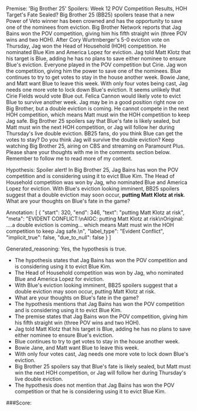 
Premise:
'Big Brother 25' Spoilers: Week 12 POV Competition Results, HOH Target's Fate Sealed?
Big Brother 25 (BB25) spoilers tease that a new Power of Veto winner has been crowned and has the opportunity to save one of the nominees from eviction. Big Brother Network reports that Jag Bains won the POV competition, giving him his fifth straight win (three POV wins and two HOH).
After Cory Wurtrnberger's 5-0 eviction vote on Thursday, Jag won the Head of Household (HOH) competition. He nominated Blue Kim and America Lopez for eviction. Jag told Matt Klotz that his target is Blue, adding he has no plans to save either nominee to ensure Blue's eviction.
Everyone played in the POV competition but Cirie. Jag won the competition, giving him the power to save one of the nominees.
Blue continues to try to get votes to stay in the house another week. Bowie Jane, and Matt want Blue to leave this week. With only four votes being cast, Jag needs one more vote to lock down Blue's eviction.
It seems unlikely that Cirie Fields would vote Blue out. Felica Cannon would likely vote to evict Blue to survive another week.
Jag may be in a good position right now on Big Brother, but a double eviction is coming. He cannot compete in the next HOH competition, which means Matt must win the HOH competition to keep Jag safe.
Big Brother 25 spoilers say that Blue's fate is likely sealed, but Matt must win the next HOH competition, or Jag will follow her during Thursday's live double eviction.
BB25 fans, do you think Blue can get the votes to stay? Do you think Jag will survive the double eviction? Keep watching Big Brother 25, airing on CBS and streaming on Paramount Plus. Please share your thoughts with me in the comments section below. Remember to follow me to read more of my content.

Hypothesis:
Spoiler alert! In Big Brother 25, Jag Bains has won the POV competition and is considering using it to evict Blue Kim. The Head of Household competition was won by Jag, who nominated Blue and America Lopez for eviction. With Blue's eviction looking imminent, BB25 spoilers suggest that a double eviction may soon occur, **putting Matt Klotz at risk**. What are your thoughts on Blue's fate in the game?

Annotation:
[
  {
    "start": 320,
    "end": 346,
    "text": "putting Matt Klotz at risk",
    "meta": "EVIDENT CONFLICT:\nAIGC:   putting Matt Klotz at risk\nOriginal: ....a double eviction is coming... which means Matt must win the HOH competition to keep Jag safe.\n",
    "label_type": "Evident Conflict",
    "implicit_true": false,
    "due_to_null": false
  }
]

Generated_reasoning:
Yes, the hypothesis is true. 
- The hypothesis states that Jag Bains has won the POV competition and is considering using it to evict Blue Kim. 
- The Head of Household competition was won by Jag, who nominated Blue and America Lopez for eviction. 
- With Blue's eviction looking imminent, BB25 spoilers suggest that a double eviction may soon occur, putting Matt Klotz at risk. 
- What are your thoughts on Blue's fate in the game? 
- The hypothesis mentions that Jag Bains has won the POV competition and is considering using it to evict Blue Kim. 
- The premise states that Jag Bains won the POV competition, giving him his fifth straight win (three POV wins and two HOH). 
- Jag told Matt Klotz that his target is Blue, adding he has no plans to save either nominee to ensure Blue's eviction. 
- Blue continues to try to get votes to stay in the house another week. 
- Bowie Jane, and Matt want Blue to leave this week. 
- With only four votes cast, Jag needs one more vote to lock down Blue's eviction. 
- Big Brother 25 spoilers say that Blue's fate is likely sealed, but Matt must win the next HOH competition, or Jag will follow her during Thursday's live double eviction. 
- The hypothesis does not mention that Jag Bains has won the POV competition or that he is considering using it to evict Blue Kim.

###Score:
